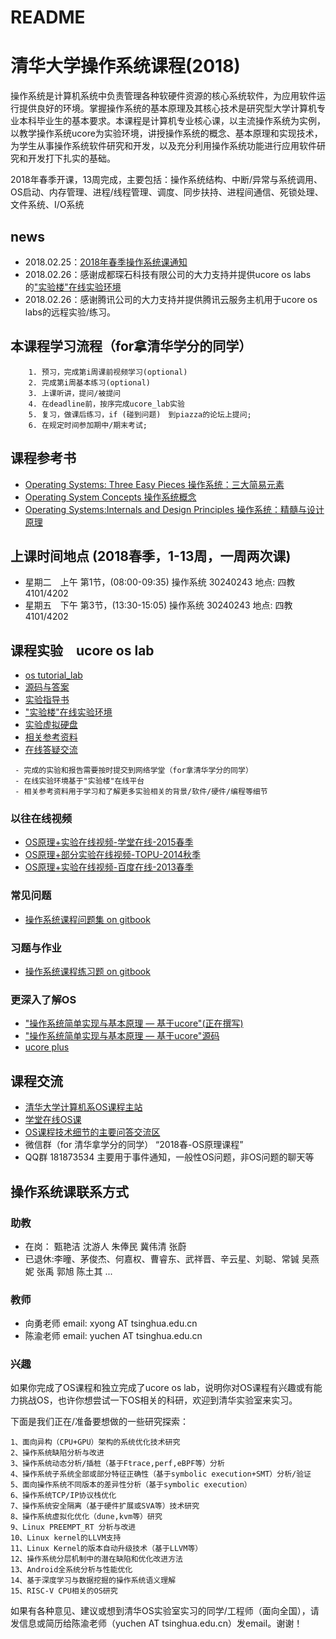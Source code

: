 # README

# 清华大学操作系统课程(2018)

操作系统是计算机系统中负责管理各种软硬件资源的核心系统软件，为应用软件运行提供良好的环境。掌握操作系统的基本原理及其核心技术是研究型大学计算机专业本科毕业生的基本要求。本课程是计算机专业核心课，以主流操作系统为实例，以教学操作系统ucore为实验环境，讲授操作系统的概念、基本原理和实现技术，为学生从事操作系统软件研究和开发，以及充分利用操作系统功能进行应用软件研究和开发打下扎实的基础。

2018年春季开课，13周完成，主要包括：操作系统结构、中断/异常与系统调用、OS启动、内存管理、进程/线程管理、调度、同步扶持、进程间通信、死锁处理、文件系统、I/O系统

## news
 - 2018.02.25：[2018年春季操作系统课通知](http://os.cs.tsinghua.edu.cn/oscourse/OS2018spring/log#A20180225-2018.2BZiVbY2TNT1x8.2B37fi.2F5fAIv.2BkBp35Q-)
 - 2018.02.26：感谢成都琛石科技有限公司的大力支持并提供ucore os labs的["实验楼"在线实验环境](http://www.shiyanlou.com/courses/221)
 - 2018.02.26：感谢腾讯公司的大力支持并提供腾讯云服务主机用于ucore os labs的远程实验/练习。
 
## 本课程学习流程（for拿清华学分的同学）
```
    1. 预习，完成第i周课前视频学习(optional)
    2. 完成第i周基本练习(optional)
    3. 上课听讲，提问/被提问
    4. 在deadline前，按序完成ucore_lab实验
    5. 复习，做课后练习，if (碰到问题)　到piazza的论坛上提问;
    6. 在规定时间参加期中/期末考试;
```
## 课程参考书
- [Operating Systems: Three Easy Pieces 操作系统：三大简易元素](http://www.ostep.org/)
- [Operating System Concepts 操作系统概念](http://item.jd.com/10553956.html)
- [Operating Systems:Internals and Design Principles 操作系统：精髓与设计原理](http://item.jd.com/10255221.html)

## 上课时间地点 (2018春季，1-13周，一周两次课)
 - 星期二　上午 第1节，(08:00-09:35)	操作系统 30240243 地点: 四教4101/4202
 - 星期五　下午 第3节，(13:30-15:05)	操作系统 30240243 地点: 四教4101/4202

## 课程实验　ucore os lab
 - [os tutorial_lab](https://github.com/chyyuu/os_tutorial_lab) 
 - [源码与答案](https://github.com/chyyuu/ucore_lab) 
 - [实验指导书](https://chyyuu.gitbooks.io/ucore_os_docs/content/)
 - ["实验楼"在线实验环境](http://www.shiyanlou.com/courses/221)
 - [实验虚拟硬盘](http://pan.baidu.com/s/11zjRK)
 - [相关参考资料](https://github.com/chyyuu/ucore_os_docs/blob/master/lab0/lab0_ref_ucore-resource.md)
 - [在线答疑交流](https://piazza.com/tsinghua.edu.cn/spring2015/30240243x/home)

```
 - 完成的实验和报告需要按时提交到网络学堂（for拿清华学分的同学）
 - 在线实验环境基于"实验楼"在线平台
 - 相关参考资料用于学习和了解更多实验相关的背景/软件/硬件/编程等细节
```

### 以往在线视频
 - [OS原理+实验在线视频-学堂在线-2015春季](https://www.xuetangx.com/courses/TsinghuaX/30240243X/2015_T1/about)
 - [OS原理+部分实验在线视频-TOPU-2014秋季](https://www.bilibili.com/video/av6538245/?from=search&seid=10826598184252826743)
 - [OS原理+实验在线视频-百度在线-2013春季](http://os.cs.tsinghua.edu.cn/oscourse/OS2013#head-71c446cb2a2d45dc888a928b8d0747fe28368524)

### 常见问题
 - [操作系统课程问题集 on gitbook](https://chyyuu.gitbooks.io/os_course_qa/content/)

### 习题与作业
 - [操作系统课程练习题 on gitbook](https://chyyuu.gitbooks.io/os_course_exercises/content/)
 
### 更深入了解OS
 - ["操作系统简单实现与基本原理 — 基于ucore"(正在撰写)](https://chyyuu.gitbooks.io/simple_os_book/content/)
 - ["操作系统简单实现与基本原理 — 基于ucore"源码](https://github.com/chyyuu/ucorebook_code)
 - [ucore plus](https://github.com/chyyuu/ucore_plus)

## 课程交流
- [清华大学计算机系OS课程主站](http://os.cs.tsinghua.edu.cn/oscourse/OS2018spring/)
- [学堂在线OS课](https://www.xuetangx.com/courses/course-v1:TsinghuaX+30240243X+sp/about)
- [OS课程技术细节的主要问答交流区](https://piazza.com/tsinghua.edu.cn/spring2015/30240243x/home)
- 微信群（for 清华拿学分的同学） “2018春-OS原理课程”
- QQ群 181873534 主要用于事件通知，一般性OS问题，非OS问题的聊天等


## 操作系统课联系方式

### 助教
- 在岗： 甄艳洁 沈游人 朱俸民 冀伟清 张蔚
- 已退休:李曈、茅俊杰、何嘉权、曹睿东、武祥晋、辛云星、刘聪、常铖 吴燕妮 张禹 郭旭 陈土其 ...

### 教师
- 向勇老师 email: xyong AT tsinghua.edu.cn
- 陈渝老师 email: yuchen AT tsinghua.edu.cn

### 兴趣
如果你完成了OS课程和独立完成了ucore os lab，说明你对OS课程有兴趣或有能力挑战OS，也许你想尝试一下OS相关的科研，欢迎到清华实验室来实习。

下面是我们正在/准备要想做的一些研究探索：

```
1、面向异构（CPU+GPU）架构的系统优化技术研究
2、操作系统缺陷分析与改进
3、操作系统动态分析/插桩（基于Ftrace,perf,eBPF等）分析
4、操作系统子系统全部或部分特征正确性（基于symbolic execution+SMT）分析/验证
5、面向操作系统不同版本的差异性分析（基于symbolic execution）
6、操作系统TCP/IP协议栈优化
7、操作系统安全隔离（基于硬件扩展或SVA等）技术研究
8、操作系统虚拟化优化（dune,kvm等）研究
9、Linux PREEMPT_RT 分析与改进
10、Linux kernel的LLVM支持
11、Linux Kernel的版本自动升级技术（基于LLVM等）
12、操作系统分层机制中的潜在缺陷和优化改进方法
13、Android全系统分析与性能优化
14、基于深度学习与数据挖掘的操作系统语义理解
15、RISC-V CPU相关的OS研究
```

如果有各种意见、建议或想到清华OS实验室实习的同学/工程师（面向全国），请发信息或简历给陈渝老师（yuchen AT tsinghua.edu.cn）发email。谢谢！
